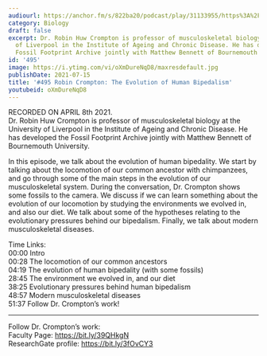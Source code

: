 ```yaml
---
audiourl: https://anchor.fm/s/822ba20/podcast/play/31133955/https%3A%2F%2Fd3ctxlq1ktw2nl.cloudfront.net%2Fstaging%2F2021-3-10%2F9020335c-d0f1-058e-ddf5-2a8027c88e3b.m4a
category: Biology
draft: false
excerpt: Dr. Robin Huw Crompton is professor of musculoskeletal biology at the University
  of Liverpool in the Institute of Ageing and Chronic Disease. He has developed the
  Fossil Footprint Archive jointly with Matthew Bennett of Bournemouth University.
id: '495'
image: https://i.ytimg.com/vi/oXmDureNqD8/maxresdefault.jpg
publishDate: 2021-07-15
title: '#495 Robin Crompton: The Evolution of Human Bipedalism'
youtubeid: oXmDureNqD8
---
```

<div class="timelinks">

RECORDED ON APRIL 8th 2021.  
Dr. Robin Huw Crompton is professor of musculoskeletal biology at the University of Liverpool in the Institute of Ageing and Chronic Disease. He has developed the Fossil Footprint Archive jointly with Matthew Bennett of Bournemouth University.

In this episode, we talk about the evolution of human bipedality. We start by talking about the locomotion of our common ancestor with chimpanzees, and go through some of the main steps in the evolution of our musculoskeletal system. During the conversation, Dr. Crompton shows some fossils to the camera. We discuss if we can learn something about the evolution of our locomotion by studying the environments we evolved in, and also our diet. We talk about some of the hypotheses relating to the evolutionary pressures behind our bipedalism. Finally, we talk about modern musculoskeletal diseases.

Time Links:  
<time>00:00</time> Intro  
<time>00:28</time> The locomotion of our common ancestors  
<time>04:19</time> The evolution of human bipedality (with some fossils)  
<time>28:45</time> The environment we evolved in, and our diet  
<time>38:25</time> Evolutionary pressures behind human bipedalism   
<time>48:57</time> Modern musculoskeletal diseases  
<time>51:37</time> Follow Dr. Crompton’s work!

---

Follow Dr. Crompton’s work:  
Faculty Page: https://bit.ly/39QHkgN  
ResearchGate profile: https://bit.ly/3fOvCY3
</div>

